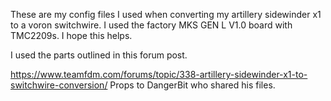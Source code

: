 These are my config files I used when converting my artillery sidewinder x1 to a voron switchwire. I used the factory MKS GEN L V1.0 board with TMC2209s. I hope this helps. 


I used the parts outlined in this forum post.

https://www.teamfdm.com/forums/topic/338-artillery-sidewinder-x1-to-switchwire-conversion/
Props to DangerBit who shared his files.
